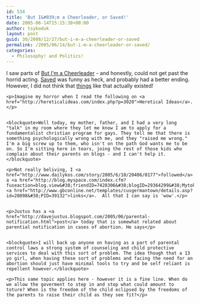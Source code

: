 ```yaml
---
id: 534
title: 'But I&#039;m a Cheerleader, or Saved!'
date: 2005-06-14T15:15:38+00:00
author: tsykoduk
layout: post
guid: 30/2008/12/27/but-i-m-a-cheerleader-or-saved
permalink: /2005/06/14/but-i-m-a-cheerleader-or-saved/
categories:
  - Philosophy! and Politics!
---
```

<p>I saw parts of <a href="http://www.imdb.com/title/tt0179116/">But I'm a Cheerleader</a> - and honestly, could not get past the horrid acting. <a href="http://www.imdb.com/title/tt0332375/">Saved</a> was funny as heck, and probably had a better ending. However, I did not think that <a href="http://www.loveinaction.org/">things</a> like that actually existed!</p>


	<p>Imagine my horror when I read the following on <a href="http://hereticalideas.com/index.php?p=3020">Heretical Ideas</a>.</p>


	<blockquote>Well today, my mother, father, and I had a very long "talk" in my room where they let me know I am to apply for a fundamentalist christian program for gays. They tell me that there is something psychologically wrong with me, and they "raised me wrong." I'm a big screw up to them, who isn't on the path God wants me to be on. So I'm sitting here in tears, joing the rest of those kids who complain about their parents on blogs - and I can't help it.</blockquote>

	<p>Not really beliving, I <a href="http://www.dailykos.com/story/2005/6/10/20406/0177">followed</a> a <a href="http://blog.myspace.com/index.cfm?fuseaction=blog.view&#38;friendID=7428306&#38;blogID=29364299&#38;Mytoken=20050614144332">few</a> <a href="http://www.gbconline.net/templates/cusgermantown/details.asp?id=20898&#38;PID=39132">links</a>.  All that I can say is 'wow'.</p>


	<p>Justus has a <a href="http://davejustus.blogspot.com/2005/06/parental-notification.html">post</a> today that is somewhat related about parential notification in cases of abortion. He says</p>


	<blockquote>I will back up anyone on having as a part of parental control laws a strong system of counseling and child protective services to deal with this sort of problem. The idea though that a 13 yo girl, when having these sort of problems and facing the need for an abortion should just have minimal tools to try and be self reliant is repellent however.</blockquote>

	<p>This same topic applies here - however it is a fine line. When do we allow the goverment to step in and stop what could amount to toture? When is the freedom of the child eclipsed by the freedoms of the parents to raise their child as they see fit?</p>
